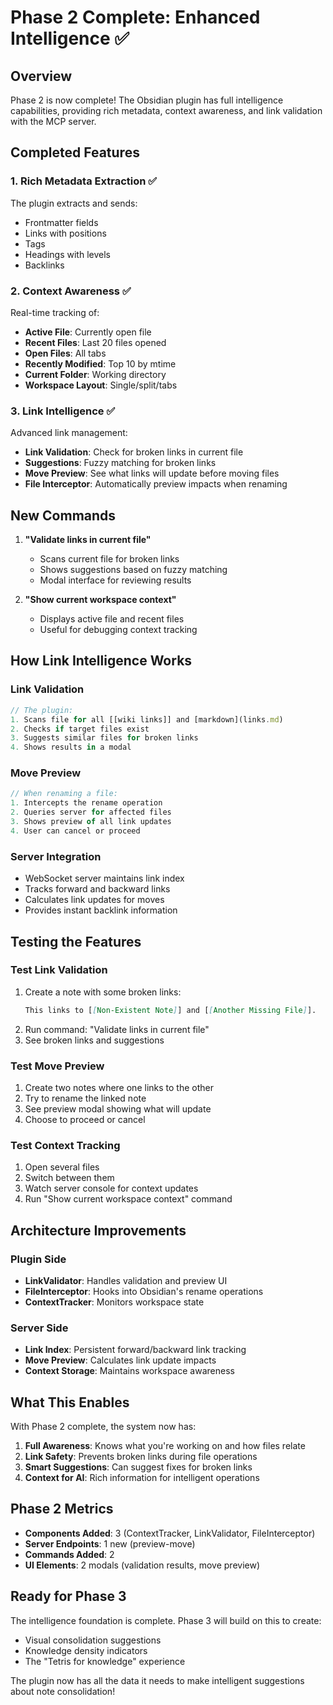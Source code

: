 # Phase 2 Complete: Enhanced Intelligence ✅

## Overview
Phase 2 is now complete! The Obsidian plugin has full intelligence capabilities, providing rich metadata, context awareness, and link validation with the MCP server.

## Completed Features

### 1. **Rich Metadata Extraction** ✅
The plugin extracts and sends:
- Frontmatter fields
- Links with positions
- Tags
- Headings with levels
- Backlinks

### 2. **Context Awareness** ✅
Real-time tracking of:
- **Active File**: Currently open file
- **Recent Files**: Last 20 files opened
- **Open Files**: All tabs
- **Recently Modified**: Top 10 by mtime
- **Current Folder**: Working directory
- **Workspace Layout**: Single/split/tabs

### 3. **Link Intelligence** ✅
Advanced link management:
- **Link Validation**: Check for broken links in current file
- **Suggestions**: Fuzzy matching for broken links
- **Move Preview**: See what links will update before moving files
- **File Interceptor**: Automatically preview impacts when renaming

## New Commands

1. **"Validate links in current file"**
   - Scans current file for broken links
   - Shows suggestions based on fuzzy matching
   - Modal interface for reviewing results

2. **"Show current workspace context"**
   - Displays active file and recent files
   - Useful for debugging context tracking

## How Link Intelligence Works

### Link Validation
```typescript
// The plugin:
1. Scans file for all [[wiki links]] and [markdown](links.md)
2. Checks if target files exist
3. Suggests similar files for broken links
4. Shows results in a modal
```

### Move Preview
```typescript
// When renaming a file:
1. Intercepts the rename operation
2. Queries server for affected files
3. Shows preview of all link updates
4. User can cancel or proceed
```

### Server Integration
- WebSocket server maintains link index
- Tracks forward and backward links
- Calculates link updates for moves
- Provides instant backlink information

## Testing the Features

### Test Link Validation
1. Create a note with some broken links:
   ```markdown
   This links to [[Non-Existent Note]] and [[Another Missing File]].
   ```
2. Run command: "Validate links in current file"
3. See broken links and suggestions

### Test Move Preview
1. Create two notes where one links to the other
2. Try to rename the linked note
3. See preview modal showing what will update
4. Choose to proceed or cancel

### Test Context Tracking
1. Open several files
2. Switch between them
3. Watch server console for context updates
4. Run "Show current workspace context" command

## Architecture Improvements

### Plugin Side
- **LinkValidator**: Handles validation and preview UI
- **FileInterceptor**: Hooks into Obsidian's rename operations
- **ContextTracker**: Monitors workspace state

### Server Side
- **Link Index**: Persistent forward/backward link tracking
- **Move Preview**: Calculates link update impacts
- **Context Storage**: Maintains workspace awareness

## What This Enables

With Phase 2 complete, the system now has:
1. **Full Awareness**: Knows what you're working on and how files relate
2. **Link Safety**: Prevents broken links during file operations
3. **Smart Suggestions**: Can suggest fixes for broken links
4. **Context for AI**: Rich information for intelligent operations

## Phase 2 Metrics

- **Components Added**: 3 (ContextTracker, LinkValidator, FileInterceptor)
- **Server Endpoints**: 1 new (preview-move)
- **Commands Added**: 2
- **UI Elements**: 2 modals (validation results, move preview)

## Ready for Phase 3

The intelligence foundation is complete. Phase 3 will build on this to create:
- Visual consolidation suggestions
- Knowledge density indicators
- The "Tetris for knowledge" experience

The plugin now has all the data it needs to make intelligent suggestions about note consolidation!